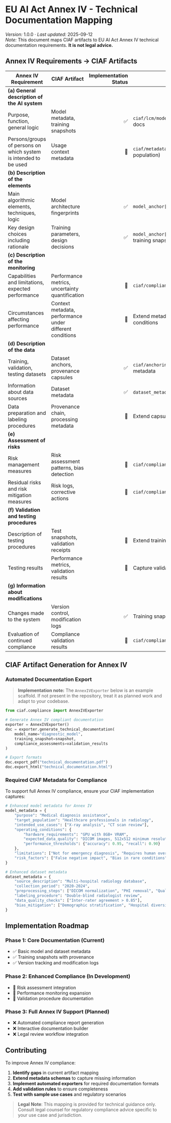 # EU AI Act Annex IV - Technical Documentation Mapping

*Version:* 1.0.0 · *Last updated:* 2025-09-12  
*Note:* This document maps CIAF artifacts to EU AI Act Annex IV technical documentation requirements. **It is not legal advice.**

## Annex IV Requirements → CIAF Artifacts

| Annex IV Requirement | CIAF Artifact | Implementation Status | Evidence/Location |
|---|---|---:|---|
| **(a) General description of the AI system** | | | |
| Purpose, function, general logic | Model metadata, training snapshots | ✅ | `ciaf/lcm/model_manager.py`, auto-generated docs |
| Persons/groups of persons on which system is intended to be used | Usage context metadata | 🔄 | `ciaf/metadata_integration.py` (extend for target population) |
| **(b) Description of the elements** | | | |
| Main algorithmic elements, techniques, logic | Model architecture fingerprints | ✅ | `model_anchor['architecture_fingerprint']` |
| Key design choices including rationale | Training parameters, design decisions | ✅ | `model_anchor['parameters_fingerprint']`, training snapshots |
| **(c) Description of the monitoring** | | | |
| Capabilities and limitations, expected performance | Performance metrics, uncertainty quantification | 🔄 | `ciaf/compliance/uncertainty_quantification.py` |
| Circumstances affecting performance | Context metadata, performance under different conditions | 🔄 | Extend metadata capture for operating conditions |
| **(d) Description of the data** | | | |
| Training, validation, testing datasets | Dataset anchors, provenance capsules | ✅ | `ciaf/anchoring/dataset_anchor.py`, capsule metadata |
| Information about data sources | Dataset metadata | ✅ | `dataset_metadata` in anchors |
| Data preparation and labeling procedures | Provenance chain, processing metadata | 🔄 | Extend capsules for labeling provenance |
| **(e) Assessment of risks** | | | |
| Risk management measures | Risk assessment patterns, bias detection | 🔄 | `ciaf/compliance/risk_assessment.py` |
| Residual risks and risk mitigation measures | Risk logs, corrective actions | 🔄 | `ciaf/compliance/corrective_action_log.py` |
| **(f) Validation and testing procedures** | | | |
| Description of testing procedures | Test snapshots, validation receipts | 🔄 | Extend training snapshots for test procedures |
| Testing results | Performance metrics, validation results | 🔄 | Capture validation outcomes in snapshots |
| **(g) Information about modifications** | | | |
| Changes made to the system | Version control, modification logs | ✅ | Training snapshots with version tracking |
| Evaluation of continued compliance | Compliance validation results | 🔄 | `ciaf/compliance/validators.py` |

## CIAF Artifact Generation for Annex IV

### Automated Documentation Export

> **Implementation note:** The `AnnexIVExporter` below is an example scaffold.
> If not present in the repository, treat it as planned work and adapt to your codebase.

```python
from ciaf.compliance import AnnexIVExporter

# Generate Annex IV compliant documentation
exporter = AnnexIVExporter()
doc = exporter.generate_technical_documentation(
    model_name="diagnostic_model",
    training_snapshot=snapshot,
    compliance_assessments=validation_results
)

# Export formats
doc.export_pdf("technical_documentation.pdf")
doc.export_html("technical_documentation.html")
```

### Required CIAF Metadata for Compliance

To support full Annex IV compliance, ensure your CIAF implementation captures:

```python
# Enhanced model metadata for Annex IV
model_metadata = {
    "purpose": "Medical diagnosis assistance",
    "target_population": "Healthcare professionals in radiology",
    "intended_use_cases": ["X-ray analysis", "CT scan review"],
    "operating_conditions": {
        "hardware_requirements": "GPU with 8GB+ VRAM",
        "expected_data_quality": "DICOM images, 512x512 minimum resolution",
        "performance_thresholds": {"accuracy": 0.95, "recall": 0.90}
    },
    "limitations": ["Not for emergency diagnosis", "Requires human oversight"],
    "risk_factors": ["False negative impact", "Bias in rare conditions"]
}

# Enhanced dataset metadata
dataset_metadata = {
    "source_description": "Multi-hospital radiology database",
    "collection_period": "2020-2024",
    "preprocessing_steps": ["DICOM normalization", "PHI removal", "Quality filtering"],
    "labeling_procedure": "Double-blind radiologist review",
    "data_quality_checks": ["Inter-rater agreement > 0.85"],
    "bias_mitigation": ["Demographic stratification", "Hospital diversity"]
}
```

## Implementation Roadmap

### Phase 1: Core Documentation (Current)
- ✅ Basic model and dataset metadata
- ✅ Training snapshots with provenance
- ✅ Version tracking and modification logs

### Phase 2: Enhanced Compliance (In Development)
- 🔄 Risk assessment integration
- 🔄 Performance monitoring expansion
- 🔄 Validation procedure documentation

### Phase 3: Full Annex IV Support (Planned)
- ❌ Automated compliance report generation
- ❌ Interactive documentation builder
- ❌ Legal review workflow integration

## Contributing

To improve Annex IV compliance:

1. **Identify gaps** in current artifact mapping
2. **Extend metadata schemas** to capture missing information
3. **Implement automated exporters** for required documentation formats
4. **Add validation rules** to ensure completeness
5. **Test with sample use cases** and regulatory scenarios

> **Legal Note**: This mapping is provided for technical guidance only. Consult legal counsel for regulatory compliance advice specific to your use case and jurisdiction.